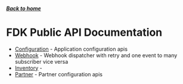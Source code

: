 ##### [Back to home](../../README.md)

# FDK Public API Documentation


* [Configuration](CONFIGURATION.md) - Application configuration apis 
* [Webhook](WEBHOOK.md) - Webhook dispatcher with retry and one event to many subscriber vice versa 
* [Inventory](INVENTORY.md) -  
* [Partner](PARTNER.md) - Partner configuration apis 

